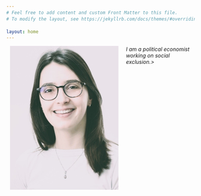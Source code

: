 ```yaml
---
# Feel free to add content and custom Front Matter to this file.
# To modify the layout, see https://jekyllrb.com/docs/themes/#overriding-theme-defaults

layout: home
---
```


<style>
  .container {
    display: flex;
    justify-content: center;
  }
  .column {
    margin: 0 10px; /* Adjust the margin as needed */
  }
</style>

<div class="container">
  <div class="column">
    <img src="folder/portrait.jpg">
  </div>
  <div class="column">
<I am a Post-Doc at the Department of Economics, [University of Copenhagen](https://www.economics.ku.dk/). 

I am a political economist working on social exclusion.>
  </div>
</div>



